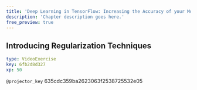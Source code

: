 ```yaml
---
title: 'Deep Learning in TensorFlow: Increasing the Accuracy of your Models'
description: 'Chapter description goes here.'
free_preview: true
---
```


## Introducing Regularization Techniques

```yaml
type: VideoExercise
key: 6fb2d8d327
xp: 50
```

`@projector_key`
635cdc359ba2623063f2538725532e05
